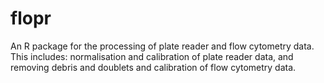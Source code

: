 # flopr
An R package for the processing of plate reader and flow cytometry data. This includes: normalisation and calibration of plate reader data, and removing debris and doublets and calibration of flow cytometry data.
